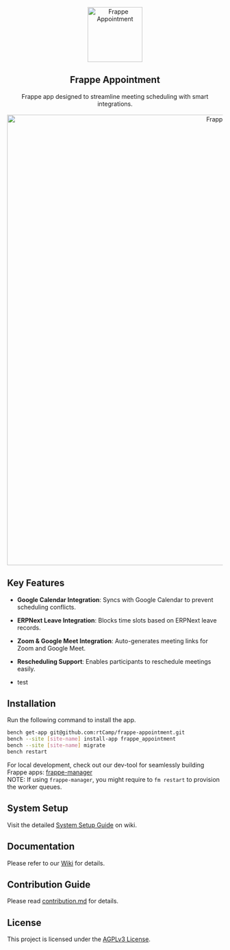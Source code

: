 <div align="center">
<img src="frappe_appointment/public/frappe-appointment-logo.png" height="128" alt="Frappe Appointment">
<h2>Frappe Appointment</h2>
   Frappe app designed to streamline meeting scheduling with smart integrations.
</div>
<br>
<div align="center">
<img src="frappe_appointment/public/featured-image.png" width="1050" alt="Frappe Appointment">
</div>

## Key Features

- **Google Calendar Integration**: Syncs with Google Calendar to prevent scheduling conflicts.
- **ERPNext Leave Integration**: Blocks time slots based on ERPNext leave records.
- **Zoom & Google Meet Integration**: Auto-generates meeting links for Zoom and Google Meet.
- **Rescheduling Support**: Enables participants to reschedule meetings easily.

- test

## Installation

Run the following command to install the app.

```bash
bench get-app git@github.com:rtCamp/frappe-appointment.git
bench --site [site-name] install-app frappe_appointment
bench --site [site-name] migrate
bench restart
```

For local development, check out our dev-tool for seamlessly building Frappe apps: [frappe-manager](https://github.com/rtCamp/Frappe-Manager)  
NOTE: If using `frappe-manager`, you might require to `fm restart` to provision the worker queues.

## System Setup
Visit the detailed [System Setup Guide](https://github.com/rtCamp/frappe-appointment/wiki/System-Setup) on wiki.

## Documentation

Please refer to our [Wiki](https://github.com/rtCamp/frappe-appointment/wiki/) for details.

## Contribution Guide

Please read [contribution.md](./CONTRIBUTING.md) for details.

## License

This project is licensed under the [AGPLv3 License](./LICENSE).

